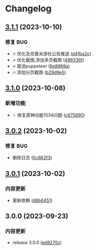 # Changelog

## [3.1.1](https://github.com/Lycofuture/Yunzai-Bot/compare/v3.1.0...v3.1.1) (2023-10-10)


### 修复 BUG

* :fire: 优化及完善米游社公告推送 ([d41ba2c](https://github.com/Lycofuture/Yunzai-Bot/commit/d41ba2c5ad530df2b67a11be05e3fefe5e3d7dd1))
* :fire: 优化截图,添加多页截图 ([499336f](https://github.com/Lycofuture/Yunzai-Bot/commit/499336fa9f7ebd317f3bcc33f476d89b424e4d65))
* :fire: 取消puppeteer ([6e8969a](https://github.com/Lycofuture/Yunzai-Bot/commit/6e8969ab1aec76829416c4c1c1799e5ad43782f6))
* :fire: 添加分页截图 ([b29d9e5](https://github.com/Lycofuture/Yunzai-Bot/commit/b29d9e598003d22e5aaf35cd8bc609e8481d6c8e))

## [3.1.0](https://github.com/Lycofuture/Yunzai-Bot/compare/v3.0.2...v3.1.0) (2023-10-08)


### 新增功能

* :sparkles: 修复原神功能1034问题 ([c675890](https://github.com/Lycofuture/Yunzai-Bot/commit/c675890a49debd5e56a533433470861d19f4e208))

## [3.0.2](https://github.com/Lycofuture/Yunzai-Bot/compare/v3.0.1...v3.0.2) (2023-10-02)


### 修复 BUG

* 删除日志 ([0c862f3](https://github.com/Lycofuture/Yunzai-Bot/commit/0c862f3a280a212a4fd5342a5f1d2afe924c8a0a))

## [3.0.1](https://github.com/Lycofuture/Yunzai-Bot/compare/v3.0.0...v3.0.1) (2023-10-02)


### 内容更新

* 更新依赖 ([d6b6451](https://github.com/Lycofuture/Yunzai-Bot/commit/d6b6451e36c91fcfe02a9e9c8fd9484ab6d291b8))

## 3.0.0 (2023-09-23)


### 内容更新

* release 3.0.0 ([ed9270c](https://github.com/Lycofuture/Yunzai-Bot/commit/ed9270c6f07b80dfb4cd8cb4955ad6cd9058bf39))
